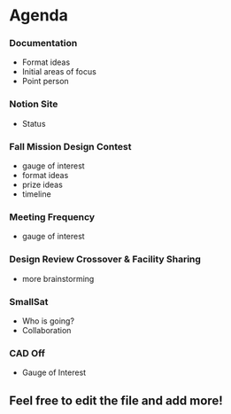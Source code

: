 # Agenda
### Documentation
- Format ideas
- Initial areas of focus
- Point person
### Notion Site
- Status
### Fall Mission Design Contest
- gauge of interest
- format ideas
- prize ideas
- timeline
### Meeting Frequency
- gauge of interest
### Design Review Crossover & Facility Sharing
- more brainstorming
### SmallSat 
 - Who is going?
 - Collaboration
### CAD Off
 - Gauge of Interest
## Feel free to edit the file and add more!

